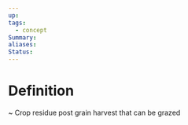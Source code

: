 ```yaml
---
up: 
tags:
  - concept
Summary: 
aliases: 
Status:
---
```

# Definition
~
Crop residue post grain harvest that can be grazed